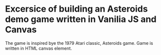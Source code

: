 # Excersice of building an Asteroids demo game written in Vanilia JS and Canvas

The game is inspired bye the 1979 Atari classic, Asteroids game.
Game is written in HTML canvas element.
